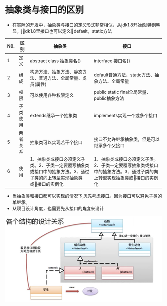 # 抽象类与接口的区别

*  在实际的开发中，抽象类与接口的定义形式非常相似，从jdk1.8开始j就特别明显，jdk1.8里接口也可以定义default，static方法

|N0.|区别|抽象类|接口|
|-----|------|-----|-----|
|1|定义|abstract class 抽象类名{}| interface 接口名{}|
|2|组成|构造方法、抽象方法、静态方法、普通方法、全局常量、成员(属性)|default普通方法、static方法、抽象方法、全局常量|
|3|权限|可以使用各种权限定义|public static final全局常量、public抽象方法|
|4|子类使用|extends继承一个抽象类|implements实现一个或多个接口|
|5|两者关系|抽象类可以实现若干个接口|接口不允许继承抽象类，但是可以继承多个父接口|
|6|使用|1、抽象类或接口必须定义子类。2、子类一定要覆写抽象类或接口中的抽象方法。3、通过子类的向上转型实现抽象类或接口的实例化|1、抽象类或接口必须定义子类。2、子类一定要覆写抽象类或接口中的抽象方法。3、通过子类的向上转型实现抽象类或接口的实例化|

* 当抽象类和接口都可以实现的情况下,优先考虑接口。因为接口可以避免子类的单继承。
* 从项目设计角度，也需要先从接口的角度来设计

![](../img/接口与抽象类.png)